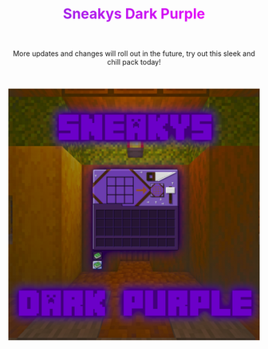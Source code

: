 <h2 align="center" style="font-size: 2em;
    text-align: center;
    background: linear-gradient(to right, #8A2BE2, #FF00FF);
    -webkit-background-clip: text;
    background-clip: text;
    -webkit-text-fill-color: transparent;
    text-fill-color: transparent;">Sneakys Dark Purple</h2>

<br>

<p align=center>More updates and changes will roll out in the future, try out this sleek and chill pack today!</p>

<br>

<p align=center><img src="./pack.png"></img></p>